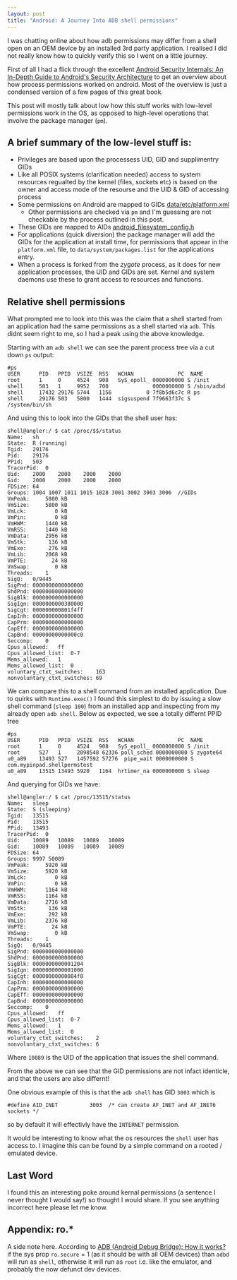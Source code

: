 ```yaml
---
layout: post
title: "Android: A Journey Into ADB shell permissions"
---
```


I was chatting online about how adb permissions may differ from a shell open on an OEM device by an installed 3rd party application. I realised I did not really know how to quickly verify this so I went on a little journey.

First of all I had a flick through the excellent [Android Security Internals: An In-Depth Guide to Android's Security Architecture](https://www.amazon.co.uk/Android-Security-Internals-Depth-Architecture/dp/1593275811) to get an overview about how process permissions worked on android. Most of the overview is just a condensed version of a few pages of this great book.

This post will mostly talk about low how this stuff works with low-level permissions work in the OS, as opposed to high-level operations that involve the package manager (`pm`). 

## A brief summary of the low-level stuff is:

- Privileges are based upon the processess UID, GID and supplimentry GIDs
- Like all POSIX systems (clarification needed) access to system resources regualted by the kernel (files, sockets etc) is based on the owner and access mode of the resourse and the UID & GID of accessing process
- Some permissions on Android are mapped to GIDs [data/etc/platform.xml](https://android.googlesource.com/platform/frameworks/base/+/master/data/etc/platform.xml)
  - Other permissions are checked via `pm` and I'm guessing are not checkable by the process outlined in this post.
- These GIDs are mapped to AIDs [android_filesystem_config.h](https://android.googlesource.com/platform/system/core/+/master/include/private/android_filesystem_config.h)
- For applications (quick diversion) the package manager will add the GIDs for the application at install time, for permissions that appear in the `platform.xml` file, to `data/system/packages.list` for the applications entry.
- When a process is forked from the _zygote_ process, as it does for new application processes, the UID and GIDs are set. Kernel and system daemons use these to grant access to resources and functions.

## Relative shell permissions

What prompted me to look into this was the claim that a shell started from an application had the same permissions as a shell started via `adb`. This didnt seem right to me, so I had a peak using the above knowledge.

Starting with an `adb shell` we can see the parent process tree via a cut down `ps` output:

```
#ps
USER      PID   PPID  VSIZE  RSS   WCHAN              PC  NAME
root      1     0     4524   908   SyS_epoll_ 0000000000 S /init
shell     503   1     9952   700              0000000000 S /sbin/adbd
shell     17432 29176 5744   1156           0 7f8b5d6c7c R ps
shell     29176 503   5800   1444  sigsuspend 7f9663f37c S /system/bin/sh
```

And using this to look into the GIDs that the shell user has:

```
shell@angler:/ $ cat /proc/$$/status                                           
Name:	sh
State:	R (running)
Tgid:	29176
Pid:	29176
PPid:	503
TracerPid:	0
Uid:	2000	2000	2000	2000
Gid:	2000	2000	2000	2000
FDSize:	64
Groups:	1004 1007 1011 1015 1028 3001 3002 3003 3006  //GIDs
VmPeak:	    5800 kB
VmSize:	    5800 kB
VmLck:	       0 kB
VmPin:	       0 kB
VmHWM:	    1440 kB
VmRSS:	    1440 kB
VmData:	    2956 kB
VmStk:	     136 kB
VmExe:	     276 kB
VmLib:	    2068 kB
VmPTE:	      24 kB
VmSwap:	       0 kB
Threads:	1
SigQ:	0/9445
SigPnd:	0000000000000000
ShdPnd:	0000000000000000
SigBlk:	0000000000000000
SigIgn:	0000000000380000
SigCgt:	000000000801f4ff
CapInh:	0000000000000000
CapPrm:	0000000000000000
CapEff:	0000000000000000
CapBnd:	00000000000000c0
Seccomp:	0
Cpus_allowed:	ff
Cpus_allowed_list:	0-7
Mems_allowed:	1
Mems_allowed_list:	0
voluntary_ctxt_switches:	163
nonvoluntary_ctxt_switches:	69
```

We can compare this to a shell command from an installed application. Due to quirks with `Runtime.exec()` I found this simplest to do by issuing a slow shell command (`sleep 100`) from an installed app and inspecting from my already open `adb shell`. Below as expected, we see a totally differnt PPID tree

```
#ps
USER      PID   PPID  VSIZE  RSS   WCHAN              PC  NAME
root      1     0     4524   908   SyS_epoll_ 0000000000 S /init
root      527   1     2098548 62336 poll_sched 0000000000 S zygote64
u0_a89    13493 527   1457592 57276  pipe_wait 0000000000 S com.mypinpad.shellpermstest
u0_a89    13515 13493 5920   1164  hrtimer_na 0000000000 S sleep
```

And querying for GIDs we have:

```
shell@angler:/ $ cat /proc/13515/status                                        
Name:	sleep
State:	S (sleeping)
Tgid:	13515
Pid:	13515
PPid:	13493
TracerPid:	0
Uid:	10089	10089	10089	10089
Gid:	10089	10089	10089	10089
FDSize:	64
Groups:	9997 50089 
VmPeak:	    5920 kB
VmSize:	    5920 kB
VmLck:	       0 kB
VmPin:	       0 kB
VmHWM:	    1164 kB
VmRSS:	    1164 kB
VmData:	    2716 kB
VmStk:	     136 kB
VmExe:	     292 kB
VmLib:	    2376 kB
VmPTE:	      24 kB
VmSwap:	       0 kB
Threads:	1
SigQ:	0/9445
SigPnd:	0000000000000000
ShdPnd:	0000000000000000
SigBlk:	0000000000001204
SigIgn:	0000000000001000
SigCgt:	00000000000084f8
CapInh:	0000000000000000
CapPrm:	0000000000000000
CapEff:	0000000000000000
CapBnd:	0000000000000000
Seccomp:	0
Cpus_allowed:	ff
Cpus_allowed_list:	0-7
Mems_allowed:	1
Mems_allowed_list:	0
voluntary_ctxt_switches:	2
nonvoluntary_ctxt_switches:	6
```

Where `10089` is the UID of the application that issues the shell command. 

From the above we can see that the GID permissions are not infact identicle, and that the users are also differnt!

One obvious example of this is that the `adb shell` has GID `3003` which is 

`#define AID_INET          3003  /* can create AF_INET and AF_INET6 sockets */`

so by default it will effectivly have the `INTERNET` permission. 

It would be interesting to know what the os resources the `shell` user has access to. I imagine this can be found by a simple command on a rooted / emulated device.

## Last Word

I found this an interesting poke around kernal permissions (a sentence I never thought I would say!) so thought I would share. If you see anything incorrect here please let me know. 

## Appendix: ro.*

A side note here. According to [ADB
(Android Debug Bridge):
How it works?](https://events.linuxfoundation.org/images/stories/pdf/lf_abs12_kobayashi.pdf) if the sys prop `ro.secure` = 1 (as it should be with all OEM devices) than `adbd` will run as `shell`, otherwise it will run as `root` i.e. like the emulator, and probably the now defunct dev devices.
